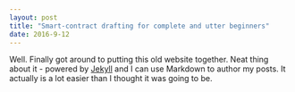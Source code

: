 ```yaml
---
layout: post
title: "Smart-contract drafting for complete and utter beginners"
date: 2016-9-12
---
```


Well. Finally got around to putting this old website together. Neat thing about it - powered by [Jekyll](http://jekyllrb.com) and I can use Markdown to author my posts. It actually is a lot easier than I thought it was going to be.
